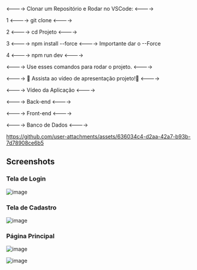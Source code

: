  <----> Clonar um Repositório e Rodar no VSCode: <---->

 1 <----> git clone <----> 

 2 <----> cd Projeto  <---->

 3 <----> npm install --force <----> Importante dar o --Force  

 4 <----> npm run dev <----> 

<----> Use esses comandos para rodar o projeto. <---->



<----> 🎥 Assista ao vídeo de apresentação projeto!🎥 <---->

<----> Vídeo da Aplicação <---->

<----> Back-end <---->

<----> Front-end <---->

<----> Banco de Dados <---->

https://github.com/user-attachments/assets/636034c4-d2aa-42a7-b93b-7d78908ce6b5

## Screenshots

### Tela de Login
![image](https://github.com/user-attachments/assets/0ade4eb6-5293-4166-9532-a9fed4957adc)



### Tela de Cadastro
![image](https://github.com/user-attachments/assets/dd017972-fc85-4f6e-a278-449255082e6a)




### Página Principal
![image](https://github.com/user-attachments/assets/e75e44d9-8faa-491d-8d98-1750025b527f) 

![image](https://github.com/user-attachments/assets/29b153d1-93be-4390-9cc5-467e04c7cd05)



